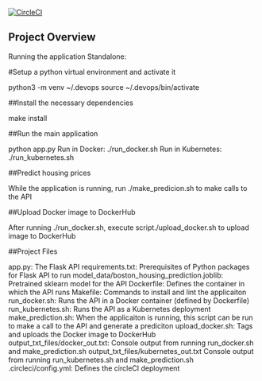 [![CircleCI](https://circleci.com/gh/amitnike/udacity-project4-microservice-kubernetes.svg?style=svg)](https://circleci.com/gh/amitnike/udacity-project4-microservice-kubernetes)

## Project Overview

Running the application
Standalone:

#Setup a python virtual environment and activate it

python3 -m venv ~/.devops
source ~/.devops/bin/activate

##Install the necessary dependencies

make install

##Run the main application

python app.py
Run in Docker: ./run_docker.sh
Run in Kubernetes: ./run_kubernetes.sh


##Predict housing prices

While the application is running, run ./make_predicion.sh to make calls to the API

##Upload Docker image to DockerHub

After running ./run_docker.sh, execute script./upload_docker.sh to upload image to DockerHub

##Project Files

app.py: The Flask API
requirements.txt: Prerequisites of Python packages for Flask API to run
model_data/boston_housing_prediction.joblib: Pretrained sklearn model for the API
Dockerfile: Defines the container in which the API runs
Makefile: Commands to install and lint the applicaiton
run_docker.sh: Runs the API in a Docker container (defined by Dockerfile)
run_kubernetes.sh: Runs the API as a Kubernetes deployment
make_prediction.sh: When the applicaiton is running, this script can be run to make a call to the API and generate a prediciton
upload_docker.sh: Tags and uploads the Docker image to DockerHub
output_txt_files/docker_out.txt: Console output from running run_docker.sh and make_prediction.sh
output_txt_files/kubernetes_out.txt Console output from running run_kubernetes.sh and make_prediction.sh
.circleci/config.yml: Defines the circleCI deployment